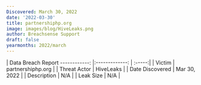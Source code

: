```yaml
---
Discovered: March 30, 2022
date: '2022-03-30'
title: partnershiphp.org
image: images/blog/HiveLeaks.png
author: Breachsense Support
draft: false
yearmonths: 2022/march
---
```



| Data Breach Report
------------:   |:-------------:    | :-----:|
| Victim    | partnershiphp.org      | 
| Threat Actor    | HiveLeaks      | 
| Date Discovered    | Mar 30, 2022      | 
| Description    | N/A      | 
| Leak Size    | N/A      | 

